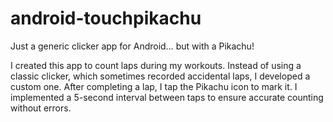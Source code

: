 # android-touchpikachu
Just a generic clicker app for Android… but with a Pikachu!

I created this app to count laps during my workouts. Instead of using a classic clicker, which sometimes recorded accidental laps, I developed a custom one. After completing a lap, I tap the Pikachu icon to mark it. I implemented a 5-second interval between taps to ensure accurate counting without errors.

